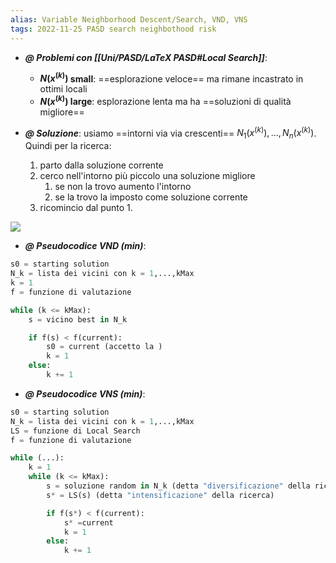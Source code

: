 ```yaml
---
alias: Variable Neighborhood Descent/Search, VND, VNS
tags: 2022-11-25 PASD search neighbothood risk
---
```


- ***@ Problemi con [[Uni/PASD/LaTeX PASD#Local Search]]***:
	- **$N(x^{(k)})$ small**: ==esplorazione veloce== ma rimane incastrato in ottimi locali
	- **$N(x^{(k)})$ large**: esplorazione lenta ma ha ==soluzioni di qualità migliore==

- ***@ Soluzione***: usiamo ==intorni via via crescenti== $N_1(x^{(k)}),...,N_n(x^{(k)})$. Quindi per la ricerca:
	1. parto dalla soluzione corrente
	2. cerco nell'intorno più piccolo una soluzione migliore
		1. se non la trovo aumento l'intorno
		2. se la trovo la imposto come soluzione corrente
	3. ricomincio dal punto 1.

![](Uni/PASD/img/neigb.jpeg)

- ***@ Pseudocodice VND (min)***:
```python
s0 = starting solution
N_k = lista dei vicini con k = 1,...,kMax
k = 1
f = funzione di valutazione

while (k <= kMax):
	s = vicino best in N_k

	if f(s) < f(current):
		s0 = current (accetto la )
		k = 1
	else:
		k += 1
```

- ***@ Pseudocodice VNS (min)***:
```python
s0 = starting solution
N_k = lista dei vicini con k = 1,...,kMax
LS = funzione di Local Search
f = funzione di valutazione

while (...):
	k = 1
	while (k <= kMax):
		s = soluzione random in N_k (detta "diversificazione" della ricerca)
		s* = LS(s) (detta "intensificazione" della ricerca)

		if f(s*) < f(current):
			s* =current
			k = 1
		else:
			k += 1
```